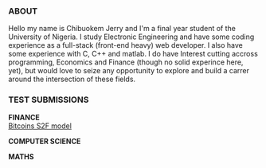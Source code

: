 ### ABOUT
Hello my name is Chibuokem Jerry and I'm a final year student of the University of Nigeria. I study Electronic Engineering and have some coding experience as a full-stack (front-end heavy) web developer. I also have some experience with C, C++ and matlab. I do have Interest cutting accross programming, Economics and Finance (though no solid experince here, yet), but would love to seize any opportunity to explore and build a carrer around the intersection of these fields.

### TEST SUBMISSIONS

**FINANCE**<br />
<a href="https://github.com/jerrybuks/Test/edit/master/BITCOIN’S STOCK-FLOW-MODEL.pdf" target="_blank" rel="noopener noreferrer">Bitcoins S2F model</a>

**COMPUTER SCIENCE**<br /> 

**MATHS**<br /> 
